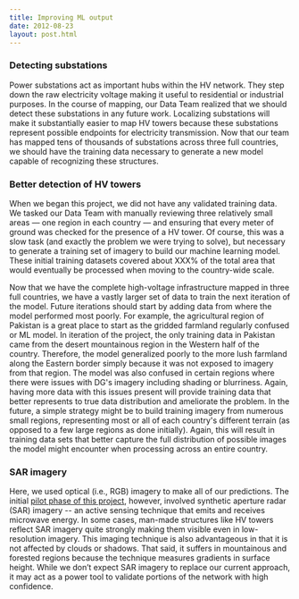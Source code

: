 ```yaml
---
title: Improving ML output
date: 2012-08-23
layout: post.html
---
```


### Detecting substations
Power substations act as important hubs within the HV network. They step down the raw electricity voltage making it useful to residential or industrial purposes. In the course of mapping, our Data Team realized that we should detect these substations in any future work. Localizing substations will make it substantially easier to map HV towers because these substations represent possible endpoints for electricity transmission. Now that our team has mapped tens of thousands of substations across three full countries, we should have the training data necessary to generate a new model capable of recognizing these structures.

### Better detection of HV towers
When we began this project, we did not have any validated training data. We tasked our Data Team with manually reviewing three relatively small areas — one region in each country — and ensuring that every meter of ground was checked for the presence of a HV tower. Of course, this was a slow task (and exactly the problem we were trying to solve), but necessary to generate a training set of imagery to build our machine learning model. These initial training datasets covered about XXX% of the total area that would eventually be processed when moving to the country-wide scale.

Now that we have the complete high-voltage infrastructure mapped in three full countries, we have a vastly larger set of data to train the next iteration of the model. Future iterations should start by adding data from where the model performed most poorly. For example, the agricultural region of Pakistan is a great place to start as the gridded farmland regularly confused or ML model. In iteration of the project, the only training data in Pakistan came from the desert mountainous region in the Western half of the country. Therefore, the model generalized poorly to the more lush farmland along the Eastern border simply because it was not exposed to imagery from that region. The model was also confused in certain regions where there were issues with DG's imagery including shading or blurriness. Again, having more data with this issues present will provide training data that better represents to true data distribution and ameliorate the problem. In the future, a simple strategy might be to build training imagery from numerous small regions, representing most or all of each country's different terrain (as opposed to a few large regions as done initially). Again, this will result in training data sets that better capture the full distribution of possible images the model might encounter when processing across an entire country. 

### SAR imagery
Here, we used optical (i.e., RGB) imagery to make all of our predictions. The initial [pilot phase of this project](https://en.wikipedia.org/wiki/Synthetic-aperture_radar), however, involved synthetic aperture radar (SAR) imagery -- an active sensing technique that emits and receives microwave energy. In some cases, man-made structures like HV towers reflect SAR imagery quite strongly making them visible even in low-resolution imagery. This imaging technique is also advantageous in that it is not affected by clouds or shadows. That said, it suffers in mountainous and forested regions because the technique measures gradients in surface height. While we don’t expect SAR imagery to replace our current approach, it may act as a power tool to validate portions of the network with high confidence.